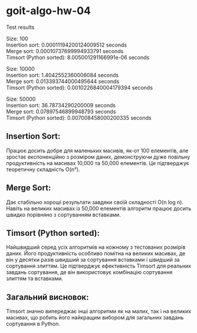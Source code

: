 # goit-algo-hw-04

Test results

Size: 100\
Insertion sort: 0.00011194200124009512 seconds\
Merge sort: 0.00010737699994933791 seconds\
Timsort (Python sorted): 8.005001291166991e-06 seconds

Size: 10000\
Insertion sort: 1.4042552360006084 seconds\
Merge sort: 0.013393744000495644 seconds\
Timsort (Python sorted): 0.0010226840004179394 seconds

Size: 50000\
Insertion sort: 36.78734290200009 seconds\
Merge sort: 0.07897546899948793 seconds\
Timsort (Python sorted): 0.007008458000200335 seconds


## Insertion Sort:
Працює досить добре для маленьких масивів, як-от 100 елементів, але зростає експоненційно з розміром даних, демонструючи дуже повільну продуктивність на масивах 10,000 та 50,000 елементів. Це підтверджує теоретичну складність O(n²).

## Merge Sort:
Дає стабільно хороші результати завдяки своїй складності O(n log n). Навіть на великих масивах із 50,000 елементів алгоритм працює досить швидко порівняно з сортуванням вставками.

## Timsort (Python sorted):
Найшвидший серед усіх алгоритмів на кожному з тестованих розмірів даних. Його продуктивність особливо помітна на великих масивах, де він у десятки разів швидший за сортування вставками і швидший за сортування злиттям. Це підтверджує ефективність Timsort для реальних завдань сортування, де він використовує комбінацію сортування злиттям та вставками.

## Загальний висновок:
Timsort значно випереджає інші алгоритми як на малих, так і на великих масивах, що робить його найкращим вибором для загальних завдань сортування в Python.